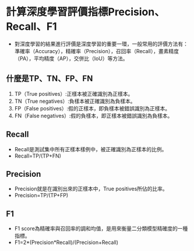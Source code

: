 # 計算深度學習評價指標Precision、Recall、F1
* 對深度學習的結果進行評價是深度學習的重要一環，一般常用的評價方法有：準確率（Accuracy），精確率（Precision），召回率（Recall），畫素精度（PA），平均精度（AP），交併比（IoU）等方法。
## 什麼是TP、TN、FP、FN
1. TP（True positives）:正樣本被正確識別為正樣本。
2. TN（True negatives）:負樣本被正確識別為負樣本。
3. FP（False positives）:假的正樣本，即負樣本被錯誤識別為正樣本。
4. FN（False negatives）:假的負樣本，即正樣本被錯誤識別為負樣本。
## Recall
* Recall是測試集中所有正樣本樣例中，被正確識別為正樣本的比例。
* Recall=TP/(TP+FN)
## Precision
* Precision就是在識別出來的正樣本中，True positives所佔的比率。
* Precision=TP/(TP+FP)
## F1
* F1 score為精確率與召回率的調和均值，是用來衡量二分類模型精確度的一種指標。
* F1=2*(Precision*Recall)/(Precision+Recall)
